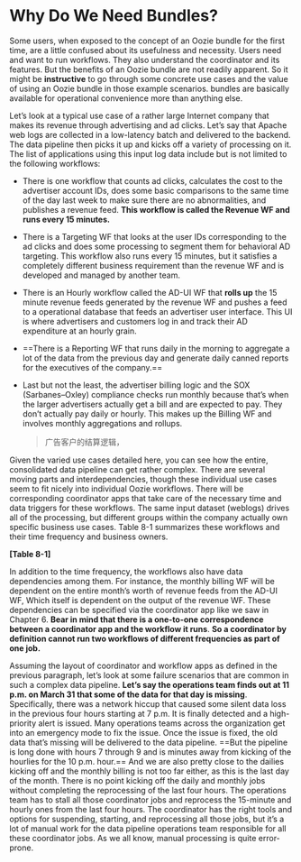# Why Do We Need Bundles?

Some users, when exposed to the concept of an Oozie bundle for the first time, are a little confused about its usefulness and necessity. Users need and want to run workflows. They also understand the coordinator and its features. But the benefits of an Oozie bundle are not readily apparent. So it might be **instructive** to go through some concrete use cases and the value of using an Oozie bundle in those example scenarios. bundles are basically available for operational convenience more than anything else.

Let’s look at a typical use case of a rather large Internet company that makes its revenue through advertising and ad clicks. Let’s say that Apache web logs are collected in a low-latency batch and delivered to the backend. The data pipeline then picks it up and kicks off a variety of processing on it. The list of applications using this input log data include but is not limited to the following workflows:

- There is one workflow that counts ad clicks, calculates the cost to the advertiser account IDs, does some basic comparisons to the same time of the day last week to make sure there are no abnormalities, and publishes a revenue feed. **This workflow is called the Revenue WF and runs every 15 minutes.**

- There is a Targeting WF that looks at the user IDs corresponding to the ad clicks and does some processing to segment them for behavioral AD targeting. This workflow also runs every 15 minutes, but it satisfies a completely different business requirement than the revenue WF and is developed and managed by another team.

- There is an Hourly workflow called the AD-UI WF that **rolls up** the 15 minute revenue feeds generated by the revenue WF and pushes a feed to a operational database that feeds an advertiser user interface. This UI is where advertisers and customers log in and track their AD expenditure at an hourly grain.

- ==There is a Reporting WF that runs daily in the morning to aggregate a lot of the data from the previous day and generate daily canned reports for the executives of the company.==

- Last but not the least, the advertiser billing logic and the SOX (Sarbanes–Oxley) compliance checks run monthly because that’s when the larger advertisers actually get a bill and are expected to pay. They don’t actually pay daily or hourly. This makes up the Billing WF and involves monthly aggregations and rollups.

  > 广告客户的结算逻辑，

Given the varied use cases detailed here, you can see how the entire, consolidated data pipeline can get rather complex. There are several moving parts and interdependencies, though these individual use cases seem to fit nicely into individual Oozie workflows. There will be corresponding coordinator apps that take care of the necessary time and data triggers for these workflows. The same input dataset (weblogs) drives all of the processing, but different groups within the company actually own specific business use cases. Table 8-1 summarizes these workflows and their time frequency and business owners.

**[Table 8-1]**

In addition to the time frequency, the workflows also have data dependencies among them. For instance, the monthly billing WF will be dependent on the entire month’s worth of revenue feeds from the AD-UI WF,  Which itself is dependent on the output of the revenue WF. These dependencies can be specified via the coordinator app like we saw in Chapter 6. **Bear in mind that there is a one-to-one correspondence between a coordinator app and the workflow it runs**. **So a coordinator by definition cannot run two workflows of different frequencies as part of one job.**

Assuming the layout of coordinator and workflow apps as defined in the previous paragraph, let’s look at some failure scenarios that are common in such a complex data pipeline. **Let’s say the operations team finds out at 11 p.m. on March 31 that some of the data for that day is missing**. Specifically, there was a network hiccup that caused some silent data loss in the previous four hours starting at 7 p.m. It is finally detected and a high-priority alert is issued. Many operations teams across the organization get into an emergency mode to fix the issue. Once the issue is fixed, the old data that’s missing will be delivered to the data pipeline. ==But the pipeline is long done with hours 7 through 9 and is minutes away from kicking of the hourlies for the 10 p.m. hour.== And we are also pretty close to the dailies kicking off and the monthly billing is not too far either, as this is the last day of the month. There is no point kicking off the daily and monthly jobs without completing the reprocessing of the last four hours. The operations team has to stall all those coordinator jobs and reprocess the 15-minute and hourly ones from the last four hours. The coordinator has the right tools and options for suspending, starting, and reprocessing all those jobs, but it’s a lot of manual work for the data pipeline operations team responsible for all these coordinator jobs. As we all know, manual processing is quite error-prone.